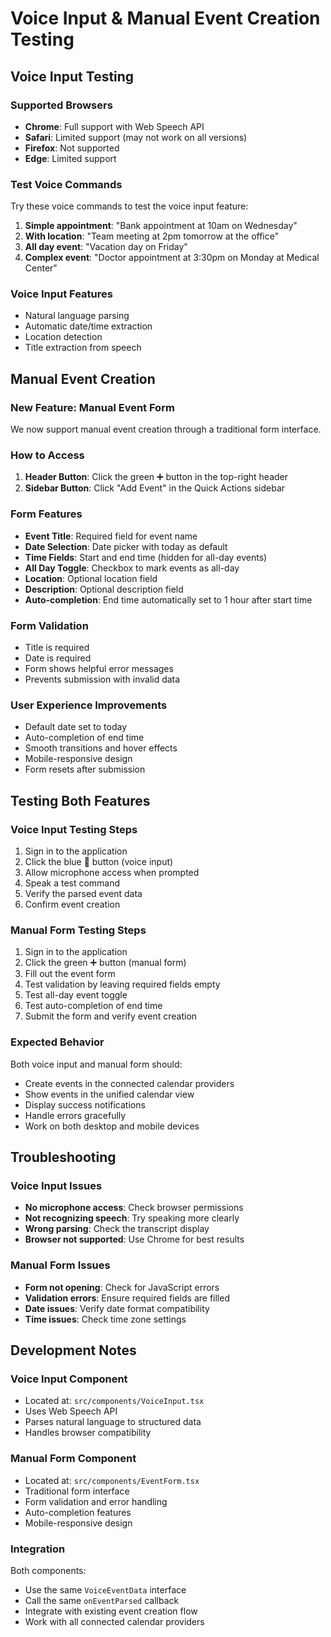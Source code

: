 # Voice Input & Manual Event Creation Testing

## Voice Input Testing

### Supported Browsers
- **Chrome**: Full support with Web Speech API
- **Safari**: Limited support (may not work on all versions)
- **Firefox**: Not supported
- **Edge**: Limited support

### Test Voice Commands
Try these voice commands to test the voice input feature:

1. **Simple appointment**: "Bank appointment at 10am on Wednesday"
2. **With location**: "Team meeting at 2pm tomorrow at the office"
3. **All day event**: "Vacation day on Friday"
4. **Complex event**: "Doctor appointment at 3:30pm on Monday at Medical Center"

### Voice Input Features
- Natural language parsing
- Automatic date/time extraction
- Location detection
- Title extraction from speech

## Manual Event Creation

### New Feature: Manual Event Form
We now support manual event creation through a traditional form interface.

### How to Access
1. **Header Button**: Click the green ➕ button in the top-right header
2. **Sidebar Button**: Click "Add Event" in the Quick Actions sidebar

### Form Features
- **Event Title**: Required field for event name
- **Date Selection**: Date picker with today as default
- **Time Fields**: Start and end time (hidden for all-day events)
- **All Day Toggle**: Checkbox to mark events as all-day
- **Location**: Optional location field
- **Description**: Optional description field
- **Auto-completion**: End time automatically set to 1 hour after start time

### Form Validation
- Title is required
- Date is required
- Form shows helpful error messages
- Prevents submission with invalid data

### User Experience Improvements
- Default date set to today
- Auto-completion of end time
- Smooth transitions and hover effects
- Mobile-responsive design
- Form resets after submission

## Testing Both Features

### Voice Input Testing Steps
1. Sign in to the application
2. Click the blue 🎤 button (voice input)
3. Allow microphone access when prompted
4. Speak a test command
5. Verify the parsed event data
6. Confirm event creation

### Manual Form Testing Steps
1. Sign in to the application
2. Click the green ➕ button (manual form)
3. Fill out the event form
4. Test validation by leaving required fields empty
5. Test all-day event toggle
6. Test auto-completion of end time
7. Submit the form and verify event creation

### Expected Behavior
Both voice input and manual form should:
- Create events in the connected calendar providers
- Show events in the unified calendar view
- Display success notifications
- Handle errors gracefully
- Work on both desktop and mobile devices

## Troubleshooting

### Voice Input Issues
- **No microphone access**: Check browser permissions
- **Not recognizing speech**: Try speaking more clearly
- **Wrong parsing**: Check the transcript display
- **Browser not supported**: Use Chrome for best results

### Manual Form Issues
- **Form not opening**: Check for JavaScript errors
- **Validation errors**: Ensure required fields are filled
- **Date issues**: Verify date format compatibility
- **Time issues**: Check time zone settings

## Development Notes

### Voice Input Component
- Located at: `src/components/VoiceInput.tsx`
- Uses Web Speech API
- Parses natural language to structured data
- Handles browser compatibility

### Manual Form Component
- Located at: `src/components/EventForm.tsx`
- Traditional form interface
- Form validation and error handling
- Auto-completion features
- Mobile-responsive design

### Integration
Both components:
- Use the same `VoiceEventData` interface
- Call the same `onEventParsed` callback
- Integrate with existing event creation flow
- Work with all connected calendar providers 